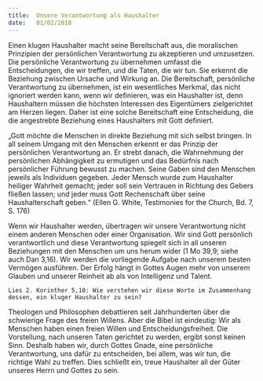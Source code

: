```yaml
---
title:  Unsere Verantwortung als Haushalter
date:   01/02/2018
---
```


Einen klugen Haushalter macht seine Bereitschaft aus, die moralischen Prinzipien der persönlichen Verantwortung zu akzeptieren und umzusetzen. Die persönliche Verantwortung zu übernehmen umfasst die Entscheidungen, die wir treffen, und die Taten, die wir tun. Sie erkennt die Beziehung zwischen Ursache und Wirkung an. Die Bereitschaft, persönliche Verantwortung zu übernehmen, ist ein wesentliches Merkmal, das nicht ignoriert werden kann, wenn wir definieren, was ein Haushalter ist, denn Haushaltern müssen die höchsten Interessen des Eigentümers zielgerichtet am Herzen liegen. Daher ist eine solche Bereitschaft eine Entscheidung, die die angestrebte Beziehung eines Haushalters mit Gott definiert. 

„Gott möchte die Menschen in direkte Beziehung mit sich selbst bringen. In all seinem Umgang mit den Menschen erkennt er das Prinzip der persönlichen Verantwortung an. Er strebt danach, die Wahrnehmung der persönlichen Abhängigkeit zu ermutigen und das Bedürfnis nach persönlicher Führung bewusst zu machen. Seine Gaben sind den Menschen jeweils als Individuen gegeben. Jeder Mensch wurde zum Haushalter heiliger Wahrheit gemacht; jeder soll sein Vertrauen in Richtung des Gebers fließen lassen; und jeder muss Gott Rechenschaft über seine Haushalterschaft geben.“ (Ellen G. White, Testimonies for the Church, Bd. 7, S. 176) 

Wenn wir Haushalter werden, übertragen wir unsere Verantwortung nicht einem anderen Menschen oder einer Organisation. Wir sind Gott persönlich verantwortlich und diese Verantwortung spiegelt sich in all unseren Beziehungen mit den Menschen um uns herum wider (1 Mo 39,9; siehe auch Dan 3,16). Wir werden die vorliegende Aufgabe nach unserem besten Vermögen ausführen. Der Erfolg hängt in Gottes Augen mehr von unserem Glauben und unserer Reinheit ab als von Intelligenz und Talent. 

`Lies 2. Korinther 5,10: Wie verstehen wir diese Worte im Zusammenhang dessen, ein kluger Haushalter zu sein?` 

Theologen und Philosophen debattieren seit Jahrhunderten über die schwierige Frage des freien Willens. Aber die Bibel ist eindeutig: Wir als Menschen haben einen freien Willen und Entscheidungsfreiheit. Die Vorstellung, nach unseren Taten gerichtet zu werden, ergibt sonst keinen Sinn. Deshalb haben wir, durch Gottes Gnade, eine persönliche Verantwortung, uns dafür zu entscheiden, bei allem, was wir tun, die richtige Wahl zu treffen. Dies schließt ein, treue Haushalter all der Güter unseres Herrn und Gottes zu sein. 
